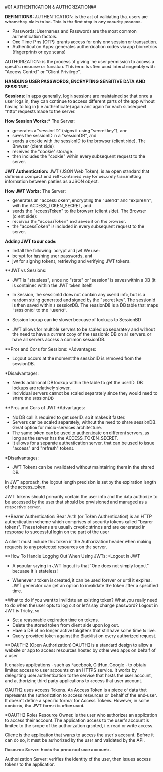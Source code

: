 #01 AUTHENTICATION & AUTHORIZATION##

**DEFINITIONS:**
AUTHENTICATION: is the act of validating that users are whom they claim to be. This is the first step in any security process.

- Passwords: Usernames and Passwords are the most common authentication factors.
- One Time Pins (OTP): grants access for only one session or transaction.
- Authentication Apps: generates authentication codes via app biometrics (fingerprints or eye scans)

AUTHORIZATION: is the process of giving the user permission to access a specific resource or function. This term is often used interchangeably with "Access Control" or "Client Privilege".

**HANDLING USER PASSWORDS, ENCRYPTING SENSITIVE DATA AND SESSIONS:**

**Sessions**:
In apps generally, login sessions are maintained so that once a user logs in, they can continue to access different parts of the app without having to log in (i.e authenticate) again and again for each subsequent "http" requests made to the server.

**How Session Works:\***
The Server:

- generates a "sessionID" (signs it using "secret key"), and
- saves the sessionID in a "sessionDB", and
- sends a cookie with the sessionID to the browser (client side).
  The Browser (client side):
- receives the "cookie" storage.
- then includes the "cookie" within every subsequent request to the server.

**JWT Authentication:**
JWT (JSON Web Token): is an open standard that defines a compact and self-contained way for securely transmitting information between parties as a JSON object.

**How JWT Works:**
The Server:

- generates an "accessToken", encrypting the "userId" and "expiresIn", with the ACCESS_TOKEN_SECRET, and
- sends the "accessToken" to the browser (client side).
  The Browser (client side):
- receives the "accessToken" and saves it on the browser.
- the "accessToken" is included in every subsequent request to the server.

**Adding JWT to our code:**

- Install the following: bcrypt and jwt
  We use:
- bcrypt for hashing user passwords, and
- jwt for signing tokens, retrieving and verifying JWT tokens.

\*\*JWT vs Sessions:

- JWT is "stateless", since no "state" or "session" is saves within a DB (it is contained within the JWT token itself)
- In Session, the sessionId does not contain any userId info, but is a random string generated and signed by the "secret key". The sessionId is then saved within a sessionDB. The sessionDB is a DB table that maps "sessionId" to the "userId".

- Session lookup can be slower becuase of lookups to SessionBD
- JWT allows for multiple servers to be scaled up separately and without the need to have a current copy of the sessionId DB on all servers, or have all servers access a common sessionDB.

\**Pros and Cons for Sessions:
*Advantages:

- Logout occurs at the moment the sessionID is removed from the sessionDB.

\*Disadvantages:

- Needs additional DB lookup within the table to get the userID. DB lookups are relatively slower.
- Individual servers cannot be scaled separately since they would need to share the sessionDB.

\**Pros and Cons of JWT
*Advantages:

- No DB call is required to get userID, so it makes it faster.
- Servers can be scaled separately, without the need to share sessionDB. Great option for micro-services architecture.
- The same token can be used to authenticate on different servers, as long as the server has the ACCESS_TOKEN_SECRET.
- It allows for a separate authentication server, that can be used to issue "access" and "refresh" tokens.

\*Disadvantages:

- JWT Tokens can be invalidated without maintaining them in the shared DB.

In JWT approach, the logout length precision is set by the expiration length of the access_token.

JWT Tokens should primarily contain the user info and the data authorize to be accessed by the user that should be provisioned and managed as a respective server.

\*\*Bearer Authentication:
Bear Auth (or Token Authentication) is an HTTP authentication scheme which comprises of security tokens called "bearer tokens". These tokens are usually cryptic strings and are generated in response to successful login on the part of the user.

A client must include this token in the Authorization header when making requests to any protected resources on the server.

\**How To Handle Logging Out When Using JWTs:
*Logout in JWT

- A popular saying in JWT logout is that "One does not simply logout" becuase it is stateless!

- Whenever a token is created, it can be used forever or until it expires. JWT generator can get an option to invalidate the token after a specified time.

\*What to do if you want to invlidate an existing token? What you really need to do when the user opts to log out or let's say change password?
Logout in JWT is Tricky, so

- Set a reasonable expiration time on tokens.
- Delete the stored token from client side upon log out.
- Have a DB of no longer active tokgitens that still have some time to live.
- Query provided token against the Blacklist on every authorized request.

\*\*OAUTH2 (Open Authorization)
OAUTH2 is a standard design to allow a website or app to access resources hosted by other web apps on behalf of a user.

It enables applications - such as Facebook, GitHun, Google - to obtain limited access to user accounts on an HTTPS service. It works by delegating user authentication to the service that hosts the user account, and authorizing third party applications to access that user account.

OAUTH2 uses Access Tokens. An Access Token is a piece of data that represents the authorization to access resources on behalf of the end-user. It doesn't define a specific format for Access Tokens. However, in some contexts, the JWT format is often used.

\*OAUTH2 Roles
Resource Owner: is the user who authorizes an application to access their account. The application access to the user's account is limited to the scope of the authorization granted, i.e. read or write access.

Client: is the application that wants to access the user's account. Before it can do so, it must be authorized by the user and validated by the API.

Resource Server: hosts the protected user accounts.

Authorization Server: verifies the identity of the user, then issues access tokens to the application.
